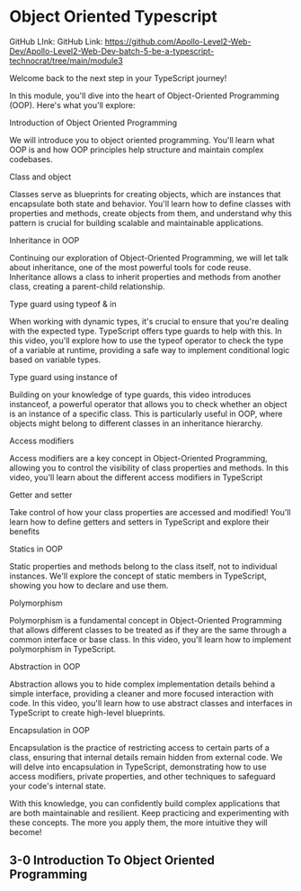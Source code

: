 # Object Oriented Typescript

GitHub LInk: GitHub Link: https://github.com/Apollo-Level2-Web-Dev/Apollo-Level2-Web-Dev-batch-5-be-a-typescript-technocrat/tree/main/module3

Welcome back to the next step in your TypeScript journey!

In this module, you'll dive into the heart of Object-Oriented Programming (OOP). Here's what you'll explore:

Introduction of Object Oriented Programming

We will introduce you to object oriented programming. You'll learn what OOP is and how OOP principles help structure and maintain complex codebases.

Class and object

Classes serve as blueprints for creating objects, which are instances that encapsulate both state and behavior. You'll learn how to define classes with properties and methods, create objects from them, and understand why this pattern is crucial for building scalable and maintainable applications.

Inheritance in OOP

Continuing our exploration of Object-Oriented Programming, we will let talk about inheritance, one of the most powerful tools for code reuse. Inheritance allows a class to inherit properties and methods from another class, creating a parent-child relationship.

Type guard using typeof & in

When working with dynamic types, it's crucial to ensure that you're dealing with the expected type. TypeScript offers type guards to help with this. In this video, you'll explore how to use the typeof operator to check the type of a variable at runtime, providing a safe way to implement conditional logic based on variable types.

Type guard using instance of

Building on your knowledge of type guards, this video introduces instanceof, a powerful operator that allows you to check whether an object is an instance of a specific class. This is particularly useful in OOP, where objects might belong to different classes in an inheritance hierarchy.

Access modifiers

Access modifiers are a key concept in Object-Oriented Programming, allowing you to control the visibility of class properties and methods. In this video, you'll learn about the different access modifiers in TypeScript

Getter and setter

Take control of how your class properties are accessed and modified! You'll learn how to define getters and setters in TypeScript and explore their benefits

Statics in OOP

Static properties and methods belong to the class itself, not to individual instances. We'll explore the concept of static members in TypeScript, showing you how to declare and use them.

Polymorphism

Polymorphism is a fundamental concept in Object-Oriented Programming that allows different classes to be treated as if they are the same through a common interface or base class. In this video, you'll learn how to implement polymorphism in TypeScript.

Abstraction in OOP

Abstraction allows you to hide complex implementation details behind a simple interface, providing a cleaner and more focused interaction with code. In this video, you'll learn how to use abstract classes and interfaces in TypeScript to create high-level blueprints.

Encapsulation in OOP

Encapsulation is the practice of restricting access to certain parts of a class, ensuring that internal details remain hidden from external code. We will delve into encapsulation in TypeScript, demonstrating how to use access modifiers, private properties, and other techniques to safeguard your code's internal state.

With this knowledge, you can confidently build complex applications that are both maintainable and resilient. Keep practicing and experimenting with these concepts. The more you apply them, the more intuitive they will become!

## 3-0 Introduction To Object Oriented Programming
